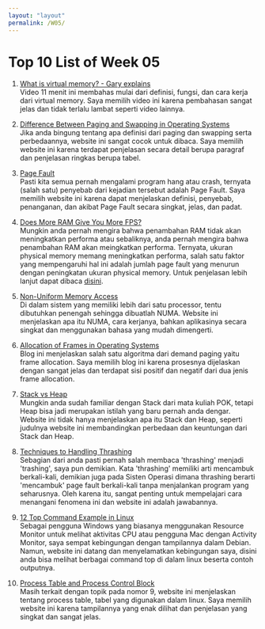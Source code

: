 ```yaml
---
layout: "layout"
permalink: /W05/
---
```


# Top 10 List of Week 05

1. [What is virtual memory? - Gary explains](https://www.youtube.com/watch?v=2quKyPnUShQ)<br>
Video 11 menit ini membahas mulai dari definisi, fungsi, dan cara kerja dari virtual memory.
Saya memilih video ini karena pembahasan sangat jelas dan tidak terlalu lambat seperti video lainnya.

2. [Difference Between Paging and Swapping in Operating Systems](https://techdifferences.com/difference-between-paging-and-swapping-in-os.html)<br>
Jika anda bingung tentang apa definisi dari paging dan swapping serta perbedaannya, website ini sangat cocok untuk dibaca.
Saya memilih website ini karena terdapat penjelasan secara detail berupa paragraf dan penjelasan ringkas berupa tabel.

3. [Page Fault](https://techterms.com/definition/page_fault)<br>
Pasti kita semua pernah mengalami program hang atau crash, ternyata (salah satu) penyebab dari kejadian tersebut adalah Page Fault.
Saya memilih website ini karena dapat  menjelaskan definisi, penyebab, penanganan, dan akibat Page Fault secara singkat, jelas, dan padat.

4. [Does More RAM Give You More FPS?](https://www.youtube.com/watch?v=_cA2hfCb2-s)<br>
Mungkin anda pernah mengira bahwa penambahan RAM tidak akan meningkatkan performa atau sebaliknya, anda pernah mengira bahwa penambahan RAM akan meingkatkan performa.
Ternyata, ukuran physical memory memang meningkatkan performa, salah satu faktor yang mempengaruhi hal ini adalah jumlah page fault yang menurun dengan peningkatan ukuran physical memory.
Untuk penjelasan lebih lanjut dapat dibaca [disini](https://stackoverflow.com/questions/2234537/what-causes-page-fault-and-how-to-minimize-them).

5. [Non-Uniform Memory Access](https://whatis.techtarget.com/definition/NUMA-non-uniform-memory-access)<br>
Di dalam sistem yang memiliki lebih dari satu processor, tentu dibutuhkan penengah sehingga dibuatlah NUMA.
Website ini menjelaskan apa itu NUMA, cara kerjanya, bahkan aplikasinya secara singkat dan menggunakan bahasa yang mudah dimengerti.

6. [Allocation of Frames in Operating Systems](https://www.geeksforgeeks.org/operating-system-allocation-frames/)<br>
Blog ini menjelaskan salah satu algoritma dari demand paging yaitu frame allocation.
Saya memilih blog ini karena prosesnya dijelaskan dengan sangat jelas dan terdapat sisi positif dan negatif dari dua jenis frame allocation.

7. [Stack vs Heap](https://www.guru99.com/stack-vs-heap.html)<br>
Mungkin anda sudah familiar dengan Stack dari mata kuliah POK, tetapi Heap bisa jadi merupakan istilah yang baru pernah anda dengar.
Website ini tidak hanya menjelaskan apa itu Stack dan Heap, seperti judulnya website ini membandingkan perbedaan dan keuntungan dari Stack dan Heap.

8. [Techniques to Handling Thrashing](https://www.geeksforgeeks.org/techniques-to-handle-thrashing/)<br>
Sebagian dari anda pasti pernah salah membaca 'thrashing' menjadi 'trashing', saya pun demikian.
Kata 'thrashing' memiliki arti mencambuk berkali-kali, demikian juga pada Sisten Operasi dimana thrashing berarti 'mencambuk' page fault berkali-kali tanpa menjalankan program yang seharusnya.
Oleh karena itu, sangat penting untuk mempelajari cara menangani fenomena ini dan website ini adalah jawabannya.

9. [12 Top Command Example in Linux](https://www.tecmint.com/12-top-command-examples-in-linux/)<br>
Sebagai pengguna Windows yang biasanya menggunakan Resource Monitor untuk melihat aktivitas CPU atau pengguna Mac dengan Activity Monitor, saya sempat kebingungan dengan tampilannya dalam Debian.
Namun, website ini datang dan menyelamatkan kebingungan saya, disini anda bisa melihat berbagai command top di dalam linux beserta contoh outputnya.

10. [Process Table and Process Control Block](https://www.geeksforgeeks.org/process-table-and-process-control-block-pcb/)<br>
Masih terkait dengan topik pada nomor 9, website ini menjelaskan tentang process table, tabel yang digunakan dalam linux.
Saya memilih website ini karena tampilannya yang enak dilihat dan penjelasan yang singkat dan sangat jelas.

